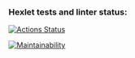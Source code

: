 ### Hexlet tests and linter status:
[![Actions Status](https://github.com/wadimator/python-project-49/workflows/hexlet-check/badge.svg)](https://github.com/wadimator/python-project-49/actions)

[![Maintainability](https://api.codeclimate.com/v1/badges/c44b55241e101f06c18b/maintainability)](https://codeclimate.com/github/wadimator/python-project-49/maintainability)
